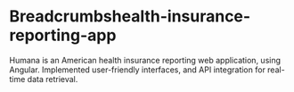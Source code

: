 # Breadcrumbshealth-insurance-reporting-app
Humana is an American health insurance reporting web application, using Angular. Implemented user-friendly interfaces, and API integration for real-time data retrieval.
